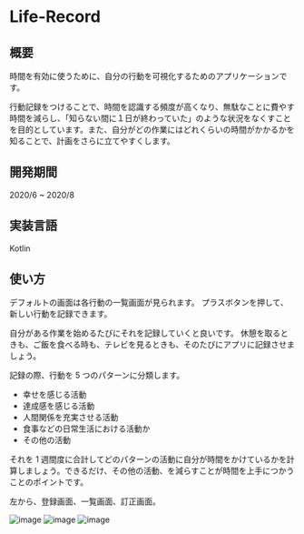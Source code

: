 # Life-Record
## 概要
時間を有効に使うために、自分の行動を可視化するためのアプリケーションです。

行動記録をつけることで、時間を認識する頻度が高くなり、無駄なことに費やす時間を減らし、「知らない間に１日が終わっていた」のような状況をなくすことを目的としています。また、自分がどの作業にはどれくらいの時間がかかるかを知ることで、計画をさらに立てやすくします。 

## 開発期間
2020/6 ~ 2020/8

## 実装言語
Kotlin

## 使い方
デフォルトの画面は各行動の一覧画面が見られます。
プラスボタンを押して、新しい行動を記録できます。

自分がある作業を始めるたびにそれを記録していくと良いです。 
休憩を取るときも、ご飯を食べる時も、テレビを見るときも、そのたびにアプリに記録させましょう。

記録の際、行動を 5 つのパターンに分類します。

- 幸せを感じる活動
- 達成感を感じる活動
- 人間関係を充実させる活動
- 食事などの日常生活における活動か
- その他の活動
 
それを 1 週間度に合計してどのパターンの活動に自分が時間をかけているかを計算しましょう。できるだけ、その他の活動、を減らすことが時間を上手につかうことのポイントです。 

左から、登録画面、一覧画面、訂正画面。

![image](https://github.com/tasuku677/Life-Record/assets/78686862/004b14c7-4c0b-48b6-a5ec-341b136264c1)
![image](https://github.com/tasuku677/Life-Record/assets/78686862/06b753c1-cde8-4b1e-91f8-c4f340984fbd)
![image](https://github.com/tasuku677/Life-Record/assets/78686862/6eccab13-5d7c-4959-affa-25cddc473fbc)



